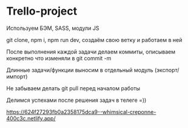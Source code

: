 # Trello-project
Используем БЭМ, SASS, модули JS

git clone, npm i, npm run dev, создаём свою ветку и работаем в ней

После выполнения каждой задачи делаем коммиты, описываем конкретно что изменяли в git commit -m

Длинные задачи/функции выносим в отдельный модуль (экспорт/импорт)

Не забываем делать git pull перед началом работы

Делимся успехами после решения задач в телеге =))

https://624f27293fb0a2358175dca9--whimsical-creponne-400c3c.netlify.app/ 
